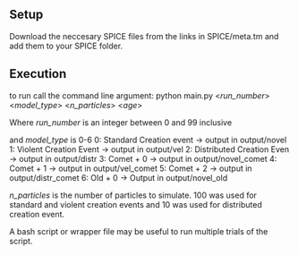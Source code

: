
## Setup
Download the neccesary SPICE files from the links in SPICE/meta.tm and add them to your SPICE folder. 

## Execution
to run call the command line argument:
python main.py <*run_number*> <*model_type*> <*n_particles*> <*age*>

Where *run_number* is an integer between 0 and 99 inclusive 

and *model_type* is 0-6
0: Standard Creation event -> output in output/novel
1: Violent Creation Event -> output in output/vel
2: Distributed Creation Even -> output in output/distr
3: Comet + 0 -> output in output/novel_comet
4: Comet + 1 -> output in output/vel_comet
5: Comet + 2 -> output in output/distr_comet
6: Old + 0 -> Output in output/novel_old


*n_particles* is the number of particles to simulate.  100 was used for standard and violent creation events and 10 was used for distributed creation event.

A bash script or wrapper file may be useful to run multiple trials of the script.
